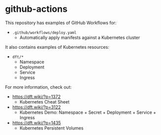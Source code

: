 # github-actions

This repository has examples of GitHub Workflows for:

- `.github/workflows/deploy.yaml`
  - Automatically apply manifests against a Kubernetes cluster

It also contains examples of Kubernetes resources:

- `dft/*`
  - Namespace
  - Deployment
  - Service
  - Ingress

For more information, check out:

- https://dft.wiki/?p=1372
  - Kubernetes Cheat Sheet
- https://dft.wiki/?p=3122
  - Kubernetes Demo: Namespace + Secret + Deployment + Service + Ingress
- https://dft.wiki/?p=1435
  - Kubernetes Persistent Volumes

